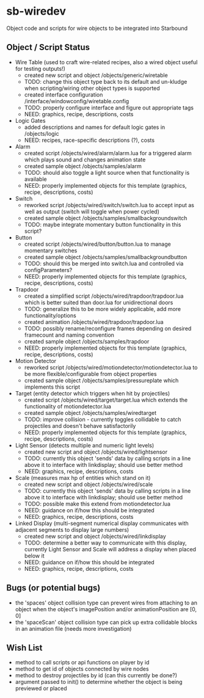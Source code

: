 sb-wiredev
==========

Object code and scripts for wire objects to be integrated into Starbound

Object / Script Status
---

- Wire Table (used to craft wire-related recipes, also a wired object useful for testing outputs!)
    - created new script and object /objects/generic/wiretable
    - TODO: change this object type back to its default and un-kludge when scripting/wiring other object types is supported
    - created interface configuration /interface/windowconfig/wiretable.config
    - TODO: properly configure interface and figure out appropriate tags
    - NEED: graphics, recipe, descriptions, costs
- Logic Gates
    - added descriptions and names for default logic gates in /objects/logic
    - NEED: recipes, race-specific descriptions (?), costs
- Alarm
    - created script /objects/wired/alarm/alarm.lua for a triggered alarm which plays sound and changes animation state
    - created sample object /objects/samples/alarm
    - TODO: should also toggle a light source when that functionality is available
    - NEED: properly implemented objects for this template (graphics, recipe, descriptions, costs)
- Switch
    - reworked script /objects/wired/switch/switch.lua to accept input as well as output (switch will toggle when power cycled)
    - created sample object /objects/samples/smallbackgroundswitch
    - TODO: maybe integrate momentary button functionality in this script?
- Button
    - created script /objects/wired/button/button.lua to manage momentary switches
    - created sample object /objects/samples/smallbackgroundbutton
    - TODO: should this be merged into switch.lua and controlled via configParameters?
    - NEED: properly implemented objects for this template (graphics, recipe, descriptions, costs)
- Trapdoor
    - created a simplified script /objects/wired/trapdoor/trapdoor.lua which is better suited than door.lua for unidirectional doors
    - TODO: generalize this to be more widely applicable, add more functionality/options
    - created animation /objects/wired/trapdoor/trapdoor.lua
    - TODO: possibly rename/reconfigure frames depending on desired framecount and naming convention
    - created sample object /objects/samples/trapdoor
    - NEED: properly implemented objects for this template (graphics, recipe, descriptions, costs)
- Motion Detector
    - reworked script /objects/wired/motiondetector/motiondetector.lua to be more flexible/configurable from object properties
    - created sample object /objects/samples/pressureplate which implements this script
- Target (entity detector which triggers when hit by projectiles)
    - created script /objects/wired/target/target.lua which extends the functionality of motiondetector.lua
    - created sample object /objects/samples/wiredtarget
    - TODO: improve collision - currently toggles collidable to catch projectiles and doesn't behave satisfactorily
    - NEED: properly implemented objects for this template (graphics, recipe, descriptions, costs)
- Light Sensor (detects multiple and numeric light levels)
    - created new script and object /objects/wired/lightsensor
    - TODO: currently this object 'sends' data by calling scripts in a line above it to interface with linkdisplay; should use better method
    - NEED: graphics, recipe, descriptions, costs
- Scale (measures max hp of entities which stand on it)
    - created new script and object /objects/wired/scale
    - TODO: currently this object 'sends' data by calling scripts in a line above it to interface with linkdisplay; should use better method
    - TODO: possible make this extend from motiondetector.lua
    - NEED: guidance on if/how this should be integrated
    - NEED: graphics, recipe, descriptions, costs
- Linked Display (multi-segment numerical display communicates with adjacent segments to display large numbers)
    - created new script and object /objects/wired/linkdisplay
    - TODO: determine a better way to communicate with this display, currently Light Sensor and Scale will address a display when placed below it
    - NEED: guidance on if/how this should be integrated
    - NEED: graphics, recipe, descriptions, costs

Bugs (or potential bugs)
---

- the 'spaces' object collision type can prevent wires from attaching to an object when the object's imagePosition and/or animationPosition are [0, 0]
- the 'spaceScan' object collision type can pick up extra collidable blocks in an animation file (needs more investigation)

Wish List
---

- method to call scripts or api functions on player by id
- method to get id of objects connected by wire nodes
- method to destroy projectiles by id (can this currently be done?)
- argument passed to init() to determine whether the object is being previewed or placed